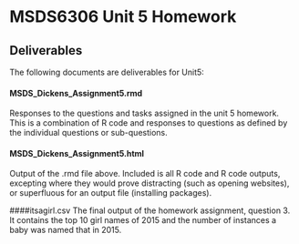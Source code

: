 
# MSDS6306 Unit 5 Homework

## Deliverables
The following documents are deliverables for Unit5:

#### MSDS_Dickens_Assignment5.rmd
Responses to the questions and tasks assigned in the unit 5 homework.  This is a combination of R code and responses to questions as defined by the individual questions or sub-questions.

#### MSDS_Dickens_Assignment5.html
Output of the .rmd file above.  Included is all R code and R code outputs, excepting where they would prove distracting (such as opening websites), or superfluous for an output file (installing packages).

####itsagirl.csv
The final output of the homework assignment, question 3.  It contains the top 10 girl names of 2015 and the number of instances a baby was named that in 2015.
